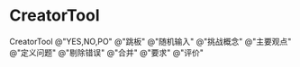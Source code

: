 # CreatorTool
CreatorTool
@"YES,NO,PO" 
@"跳板"
@"随机输入"
@"挑战概念"
@"主要观点"
@"定义问题"
@"剔除错误"
@"合并"
@"要求"
@"评价"
